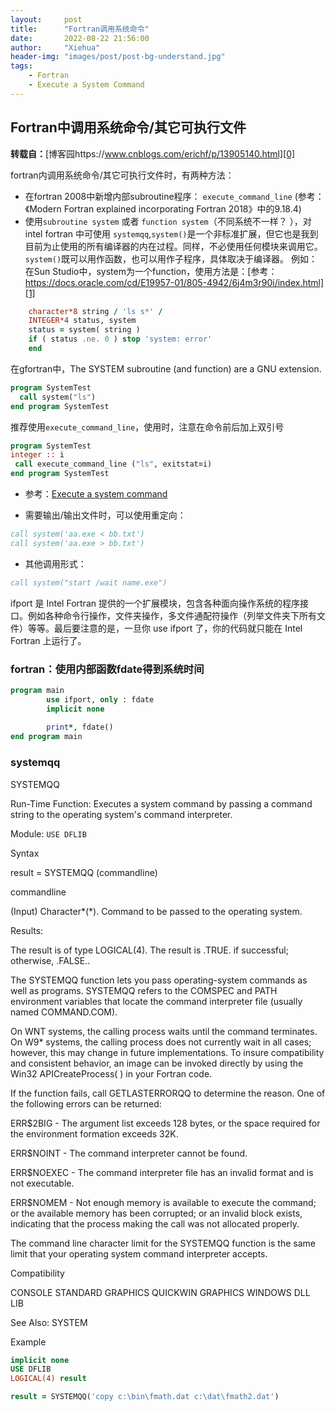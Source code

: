 ```yaml
---
layout:     post
title:      "Fortran调用系统命令"
date:       2022-08-22 21:56:00
author:     "Xiehua"
header-img: "images/post/post-bg-understand.jpg"
tags:
    - Fortran
    - Execute a System Command
---
```


## Fortran中调用系统命令/其它可执行文件

**转载自：**[博客园https://www.cnblogs.com/erichf/p/13905140.html][0]

fortran内调用系统命令/其它可执行文件时，有两种方法：

- 在fortran 2008中新增内部subroutine程序： `execute_command_line`  (参考：《Modern Fortran explained incorporating Fortran 2018》中的9.18.4)
- 使用`subroutine system` 或者 `function system`（不同系统不一样？ ），对intel fortran 中可使用 `systemqq`,`system()`是一个非标准扩展，但它也是我到目前为止使用的所有编译器的内在过程。同样，不必使用任何模块来调用它。 `system()`既可以用作函数，也可以用作子程序，具体取决于编译器。
例如：在Sun Studio中，system为一个function，使用方法是：[参考：https://docs.oracle.com/cd/E19957-01/805-4942/6j4m3r90i/index.html][1]

```fortran
    character*8 string / 'ls s*' /
    INTEGER*4 status, system
    status = system( string )
    if ( status .ne. 0 ) stop 'system: error'
    end
```

在gfortran中，The SYSTEM subroutine (and function) are a GNU extension.

```fortran
program SystemTest
  call system("ls")
end program SystemTest
```

推荐使用`execute_command_line`，使用时，注意在命令前后加上双引号

```fortran
program SystemTest
integer :: i
 call execute_command_line ("ls", exitstat=i)
end program SystemTest
```

- 参考：[Execute a system command][2]

- 需要输出/输出文件时，可以使用重定向：

```fortran
call system('aa.exe < bb.txt')
call system('aa.exe > bb.txt')
```

- 其他调用形式：

```fortran
call system("start /wait name.exe")
```

ifport 是 Intel Fortran 提供的一个扩展模块，包含各种面向操作系统的程序接口。例如各种命令行操作，文件夹操作，多文件通配符操作（列举文件夹下所有文件）等等。最后要注意的是，一旦你 use ifport 了，你的代码就只能在 Intel Fortran 上运行了。

### fortran：使用内部函数fdate得到系统时间
```fortran
program main
        use ifport, only : fdate
        implicit none
        
        print*, fdate()
end program main
```

### systemqq

SYSTEMQQ

Run-Time Function: Executes a system command by passing a command string to the operating system's command interpreter.

Module: `USE DFLIB`

Syntax

result = SYSTEMQQ (commandline)

commandline

(Input) Character*(*). Command to be passed to the operating system.

Results:

The result is of type LOGICAL(4). The result is .TRUE. if successful; otherwise, .FALSE..

The SYSTEMQQ function lets you pass operating-system commands as well as programs. SYSTEMQQ refers to the COMSPEC and PATH environment variables that locate the command interpreter file (usually named COMMAND.COM).

On WNT systems, the calling process waits until the command terminates. On W9* systems, the calling process does not currently wait in all cases; however, this may change in future implementations. To insure compatibility and consistent behavior, an image can be invoked directly by using the Win32 APICreateProcess( ) in your Fortran code.

If the function fails, call GETLASTERRORQQ to determine the reason. One of the following errors can be returned:

ERR$2BIG - The argument list exceeds 128 bytes, or the space required for the environment formation exceeds 32K.

ERR$NOINT - The command interpreter cannot be found.

ERR$NOEXEC - The command interpreter file has an invalid format and is not executable.

ERR$NOMEM - Not enough memory is available to execute the command; or the available memory has been corrupted; or an invalid block exists, indicating that the process making the call was not allocated properly.

The command line character limit for the SYSTEMQQ function is the same limit that your operating system command interpreter accepts.

Compatibility

CONSOLE STANDARD GRAPHICS QUICKWIN GRAPHICS WINDOWS DLL LIB

See Also: SYSTEM

Example

```fortran
implicit none
USE DFLIB
LOGICAL(4) result

result = SYSTEMQQ('copy c:\bin\fmath.dat c:\dat\fmath2.dat')
```

[0]:https://www.cnblogs.com/erichf/p/13905140.html
[1]:https://docs.oracle.com/cd/E19957-01/805-4942/6j4m3r90i/index.html
[2]:https://rosettacode.org/wiki/Execute_a_system_command#Fortran
